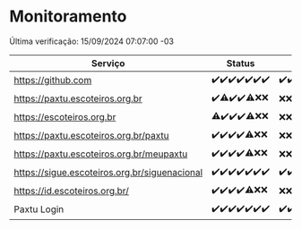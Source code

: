 # Monitoramento

Última verificação: 15/09/2024 07:07:00 -03

|Serviço|Status|Últimas 24h|
|---|---|---|
|https://github.com|<span title="2024-09-08: OK=23">✔️</span><span title="2024-09-09: OK=23">✔️</span><span title="2024-09-10: OK=23">✔️</span><span title="2024-09-11: OK=23">✔️</span><span title="2024-09-12: OK=23">✔️</span><span title="2024-09-13: OK=23">✔️</span><span title="2024-09-14: OK=9">✔️</span>|<span title="14/09/2024 07:07:00 -03 : 200">✔️</span><span title="14/09/2024 08:04:00 -03 : 200">✔️</span><span title="14/09/2024 09:12:00 -03 : 200">✔️</span><span title="14/09/2024 10:11:00 -03 : 200">✔️</span><span title="14/09/2024 11:06:00 -03 : 200">✔️</span><span title="14/09/2024 12:07:00 -03 : 200">✔️</span><span title="14/09/2024 13:08:00 -03 : 200">✔️</span><span title="14/09/2024 14:07:00 -03 : 200">✔️</span><span title="14/09/2024 15:09:00 -03 : 200">✔️</span><span title="14/09/2024 16:04:00 -03 : 200">✔️</span><span title="14/09/2024 17:08:00 -03 : 200">✔️</span><span title="14/09/2024 18:06:00 -03 : 200">✔️</span><span title="14/09/2024 19:07:00 -03 : 200">✔️</span><span title="14/09/2024 20:07:00 -03 : 200">✔️</span><span title="14/09/2024 21:42:00 -03 : 200">✔️</span><span title="14/09/2024 23:14:00 -03 : 200">✔️</span><span title="15/09/2024 00:14:00 -03 : 200">✔️</span><span title="15/09/2024 01:09:00 -03 : 200">✔️</span><span title="15/09/2024 02:08:00 -03 : 200">✔️</span><span title="15/09/2024 03:10:00 -03 : 200">✔️</span><span title="15/09/2024 04:07:00 -03 : 200">✔️</span><span title="15/09/2024 05:10:00 -03 : 200">✔️</span><span title="15/09/2024 06:07:00 -03 : 200">✔️</span><span title="15/09/2024 07:07:00 -03 : 200">✔️</span>|
|https://paxtu.escoteiros.org.br|<span title="2024-09-08: OK=23">✔️</span><span title="2024-09-09: OK=21, Falhas=2">⚠️</span><span title="2024-09-10: OK=23">✔️</span><span title="2024-09-11: OK=23">✔️</span><span title="2024-09-12: OK=19, Falhas=4">⚠️</span><span title="2024-09-13: Falhas=23">❌</span><span title="2024-09-14: Falhas=9">❌</span>|<span title="14/09/2024 07:07:00 -03 : 403">❌</span><span title="14/09/2024 08:04:00 -03 : 403">❌</span><span title="14/09/2024 09:12:00 -03 : 403">❌</span><span title="14/09/2024 10:11:00 -03 : 403">❌</span><span title="14/09/2024 11:06:00 -03 : 403">❌</span><span title="14/09/2024 12:07:00 -03 : 403">❌</span><span title="14/09/2024 13:08:00 -03 : 403">❌</span><span title="14/09/2024 14:07:00 -03 : 403">❌</span><span title="14/09/2024 15:09:00 -03 : 403">❌</span><span title="14/09/2024 16:04:00 -03 : 403">❌</span><span title="14/09/2024 17:08:00 -03 : 403">❌</span><span title="14/09/2024 18:06:00 -03 : 403">❌</span><span title="14/09/2024 19:07:00 -03 : 403">❌</span><span title="14/09/2024 20:07:00 -03 : 403">❌</span><span title="14/09/2024 21:42:00 -03 : 403">❌</span><span title="14/09/2024 23:14:00 -03 : 403">❌</span><span title="15/09/2024 00:14:00 -03 : 403">❌</span><span title="15/09/2024 01:09:00 -03 : 403">❌</span><span title="15/09/2024 02:08:00 -03 : 403">❌</span><span title="15/09/2024 03:10:00 -03 : 403">❌</span><span title="15/09/2024 04:07:00 -03 : 403">❌</span><span title="15/09/2024 05:10:00 -03 : 403">❌</span><span title="15/09/2024 06:07:00 -03 : 403">❌</span><span title="15/09/2024 07:07:00 -03 : 403">❌</span>|
|https://escoteiros.org.br|<span title="2024-09-08: OK=22, Falhas=1">⚠️</span><span title="2024-09-09: OK=23">✔️</span><span title="2024-09-10: OK=23">✔️</span><span title="2024-09-11: OK=23">✔️</span><span title="2024-09-12: OK=19, Falhas=4">⚠️</span><span title="2024-09-13: Falhas=23">❌</span><span title="2024-09-14: Falhas=9">❌</span>|<span title="14/09/2024 07:07:00 -03 : 403">❌</span><span title="14/09/2024 08:04:00 -03 : 403">❌</span><span title="14/09/2024 09:12:00 -03 : 403">❌</span><span title="14/09/2024 10:11:00 -03 : 403">❌</span><span title="14/09/2024 11:06:00 -03 : 403">❌</span><span title="14/09/2024 12:07:00 -03 : 403">❌</span><span title="14/09/2024 13:08:00 -03 : 403">❌</span><span title="14/09/2024 14:07:00 -03 : 403">❌</span><span title="14/09/2024 15:09:00 -03 : 403">❌</span><span title="14/09/2024 16:04:00 -03 : 403">❌</span><span title="14/09/2024 17:08:00 -03 : 403">❌</span><span title="14/09/2024 18:06:00 -03 : 403">❌</span><span title="14/09/2024 19:07:00 -03 : 403">❌</span><span title="14/09/2024 20:07:00 -03 : 403">❌</span><span title="14/09/2024 21:42:00 -03 : 403">❌</span><span title="14/09/2024 23:14:00 -03 : 403">❌</span><span title="15/09/2024 00:14:00 -03 : 403">❌</span><span title="15/09/2024 01:09:00 -03 : 403">❌</span><span title="15/09/2024 02:08:00 -03 : 403">❌</span><span title="15/09/2024 03:10:00 -03 : 403">❌</span><span title="15/09/2024 04:07:00 -03 : 403">❌</span><span title="15/09/2024 05:10:00 -03 : 403">❌</span><span title="15/09/2024 06:07:00 -03 : 403">❌</span><span title="15/09/2024 07:07:00 -03 : 403">❌</span>|
|https://paxtu.escoteiros.org.br/paxtu|<span title="2024-09-08: OK=23">✔️</span><span title="2024-09-09: OK=23">✔️</span><span title="2024-09-10: OK=23">✔️</span><span title="2024-09-11: OK=23">✔️</span><span title="2024-09-12: OK=19, Falhas=4">⚠️</span><span title="2024-09-13: Falhas=23">❌</span><span title="2024-09-14: Falhas=9">❌</span>|<span title="14/09/2024 07:07:00 -03 : 403">❌</span><span title="14/09/2024 08:04:00 -03 : 403">❌</span><span title="14/09/2024 09:12:00 -03 : 403">❌</span><span title="14/09/2024 10:11:00 -03 : 403">❌</span><span title="14/09/2024 11:06:00 -03 : 403">❌</span><span title="14/09/2024 12:07:00 -03 : 403">❌</span><span title="14/09/2024 13:08:00 -03 : 403">❌</span><span title="14/09/2024 14:07:00 -03 : 403">❌</span><span title="14/09/2024 15:09:00 -03 : 403">❌</span><span title="14/09/2024 16:04:00 -03 : 403">❌</span><span title="14/09/2024 17:08:00 -03 : 403">❌</span><span title="14/09/2024 18:06:00 -03 : 403">❌</span><span title="14/09/2024 19:07:00 -03 : 403">❌</span><span title="14/09/2024 20:07:00 -03 : 403">❌</span><span title="14/09/2024 21:42:00 -03 : 403">❌</span><span title="14/09/2024 23:14:00 -03 : 403">❌</span><span title="15/09/2024 00:14:00 -03 : 403">❌</span><span title="15/09/2024 01:09:00 -03 : 403">❌</span><span title="15/09/2024 02:08:00 -03 : 403">❌</span><span title="15/09/2024 03:10:00 -03 : 403">❌</span><span title="15/09/2024 04:07:00 -03 : 403">❌</span><span title="15/09/2024 05:10:00 -03 : 403">❌</span><span title="15/09/2024 06:07:00 -03 : 403">❌</span><span title="15/09/2024 07:07:00 -03 : 403">❌</span>|
|https://paxtu.escoteiros.org.br/meupaxtu|<span title="2024-09-08: OK=23">✔️</span><span title="2024-09-09: OK=23">✔️</span><span title="2024-09-10: OK=23">✔️</span><span title="2024-09-11: OK=23">✔️</span><span title="2024-09-12: OK=19, Falhas=4">⚠️</span><span title="2024-09-13: Falhas=23">❌</span><span title="2024-09-14: Falhas=9">❌</span>|<span title="14/09/2024 07:07:00 -03 : 403">❌</span><span title="14/09/2024 08:04:00 -03 : 403">❌</span><span title="14/09/2024 09:12:00 -03 : 403">❌</span><span title="14/09/2024 10:11:00 -03 : 403">❌</span><span title="14/09/2024 11:06:00 -03 : 403">❌</span><span title="14/09/2024 12:07:00 -03 : 403">❌</span><span title="14/09/2024 13:08:00 -03 : 403">❌</span><span title="14/09/2024 14:07:00 -03 : 403">❌</span><span title="14/09/2024 15:09:00 -03 : 403">❌</span><span title="14/09/2024 16:04:00 -03 : 403">❌</span><span title="14/09/2024 17:08:00 -03 : 403">❌</span><span title="14/09/2024 18:06:00 -03 : 403">❌</span><span title="14/09/2024 19:07:00 -03 : 403">❌</span><span title="14/09/2024 20:07:00 -03 : 403">❌</span><span title="14/09/2024 21:42:00 -03 : 403">❌</span><span title="14/09/2024 23:14:00 -03 : 403">❌</span><span title="15/09/2024 00:14:00 -03 : 403">❌</span><span title="15/09/2024 01:09:00 -03 : 403">❌</span><span title="15/09/2024 02:08:00 -03 : 403">❌</span><span title="15/09/2024 03:10:00 -03 : 403">❌</span><span title="15/09/2024 04:07:00 -03 : 403">❌</span><span title="15/09/2024 05:10:00 -03 : 403">❌</span><span title="15/09/2024 06:07:00 -03 : 403">❌</span><span title="15/09/2024 07:07:00 -03 : 403">❌</span>|
|https://sigue.escoteiros.org.br/siguenacional|<span title="2024-09-08: OK=23">✔️</span><span title="2024-09-09: OK=23">✔️</span><span title="2024-09-10: OK=23">✔️</span><span title="2024-09-11: OK=23">✔️</span><span title="2024-09-12: OK=23">✔️</span><span title="2024-09-13: OK=23">✔️</span><span title="2024-09-14: OK=9">✔️</span>|<span title="14/09/2024 07:07:00 -03 : 200">✔️</span><span title="14/09/2024 08:04:00 -03 : 200">✔️</span><span title="14/09/2024 09:12:00 -03 : 200">✔️</span><span title="14/09/2024 10:11:00 -03 : 200">✔️</span><span title="14/09/2024 11:06:00 -03 : 200">✔️</span><span title="14/09/2024 12:07:00 -03 : 200">✔️</span><span title="14/09/2024 13:08:00 -03 : 200">✔️</span><span title="14/09/2024 14:07:00 -03 : 200">✔️</span><span title="14/09/2024 15:09:00 -03 : 200">✔️</span><span title="14/09/2024 16:04:00 -03 : 200">✔️</span><span title="14/09/2024 17:08:00 -03 : 200">✔️</span><span title="14/09/2024 18:06:00 -03 : 200">✔️</span><span title="14/09/2024 19:07:00 -03 : 200">✔️</span><span title="14/09/2024 20:07:00 -03 : 200">✔️</span><span title="14/09/2024 21:42:00 -03 : 200">✔️</span><span title="14/09/2024 23:14:00 -03 : 200">✔️</span><span title="15/09/2024 00:14:00 -03 : 200">✔️</span><span title="15/09/2024 01:09:00 -03 : 200">✔️</span><span title="15/09/2024 02:08:00 -03 : 200">✔️</span><span title="15/09/2024 03:10:00 -03 : 200">✔️</span><span title="15/09/2024 04:07:00 -03 : 200">✔️</span><span title="15/09/2024 05:10:00 -03 : 200">✔️</span><span title="15/09/2024 06:07:00 -03 : 200">✔️</span><span title="15/09/2024 07:07:00 -03 : 200">✔️</span>|
|https://id.escoteiros.org.br/|<span title="2024-09-08: OK=23">✔️</span><span title="2024-09-09: OK=23">✔️</span><span title="2024-09-10: OK=23">✔️</span><span title="2024-09-11: OK=23">✔️</span><span title="2024-09-12: OK=19, Falhas=4">⚠️</span><span title="2024-09-13: Falhas=23">❌</span><span title="2024-09-14: Falhas=9">❌</span>|<span title="14/09/2024 07:07:00 -03 : 403">❌</span><span title="14/09/2024 08:04:00 -03 : 403">❌</span><span title="14/09/2024 09:12:00 -03 : 403">❌</span><span title="14/09/2024 10:11:00 -03 : 403">❌</span><span title="14/09/2024 11:06:00 -03 : 403">❌</span><span title="14/09/2024 12:07:00 -03 : 403">❌</span><span title="14/09/2024 13:08:00 -03 : 403">❌</span><span title="14/09/2024 14:07:00 -03 : 403">❌</span><span title="14/09/2024 15:09:00 -03 : 403">❌</span><span title="14/09/2024 16:04:00 -03 : 403">❌</span><span title="14/09/2024 17:08:00 -03 : 403">❌</span><span title="14/09/2024 18:06:00 -03 : 403">❌</span><span title="14/09/2024 19:07:00 -03 : 403">❌</span><span title="14/09/2024 20:07:00 -03 : 403">❌</span><span title="14/09/2024 21:42:00 -03 : 403">❌</span><span title="14/09/2024 23:14:00 -03 : 403">❌</span><span title="15/09/2024 00:14:00 -03 : 403">❌</span><span title="15/09/2024 01:09:00 -03 : 403">❌</span><span title="15/09/2024 02:08:00 -03 : 403">❌</span><span title="15/09/2024 03:10:00 -03 : 403">❌</span><span title="15/09/2024 04:07:00 -03 : 403">❌</span><span title="15/09/2024 05:10:00 -03 : 403">❌</span><span title="15/09/2024 06:07:00 -03 : 403">❌</span><span title="15/09/2024 07:07:00 -03 : 403">❌</span>|
|Paxtu Login|<span title="2024-09-08: OK=23">✔️</span><span title="2024-09-09: OK=23">✔️</span><span title="2024-09-10: OK=23">✔️</span><span title="2024-09-11: OK=23">✔️</span><span title="2024-09-12: OK=23">✔️</span><span title="2024-09-13: OK=23">✔️</span><span title="2024-09-14: OK=9">✔️</span>|<span title="14/09/2024 07:07:00 -03 : 200">✔️</span><span title="14/09/2024 08:04:00 -03 : 200">✔️</span><span title="14/09/2024 09:12:00 -03 : 200">✔️</span><span title="14/09/2024 10:11:00 -03 : 200">✔️</span><span title="14/09/2024 11:06:00 -03 : 200">✔️</span><span title="14/09/2024 12:07:00 -03 : 200">✔️</span><span title="14/09/2024 13:08:00 -03 : 200">✔️</span><span title="14/09/2024 14:07:00 -03 : 200">✔️</span><span title="14/09/2024 15:09:00 -03 : 200">✔️</span><span title="14/09/2024 16:04:00 -03 : 200">✔️</span><span title="14/09/2024 17:08:00 -03 : 200">✔️</span><span title="14/09/2024 18:06:00 -03 : 200">✔️</span><span title="14/09/2024 19:07:00 -03 : 200">✔️</span><span title="14/09/2024 20:07:00 -03 : 200">✔️</span><span title="14/09/2024 21:42:00 -03 : 200">✔️</span><span title="14/09/2024 23:14:00 -03 : 200">✔️</span><span title="15/09/2024 00:14:00 -03 : 200">✔️</span><span title="15/09/2024 01:09:00 -03 : 200">✔️</span><span title="15/09/2024 02:08:00 -03 : 200">✔️</span><span title="15/09/2024 03:10:00 -03 : 200">✔️</span><span title="15/09/2024 04:07:00 -03 : 200">✔️</span><span title="15/09/2024 05:10:00 -03 : 200">✔️</span><span title="15/09/2024 06:07:00 -03 : 200">✔️</span><span title="15/09/2024 07:07:00 -03 : 200">✔️</span>|
